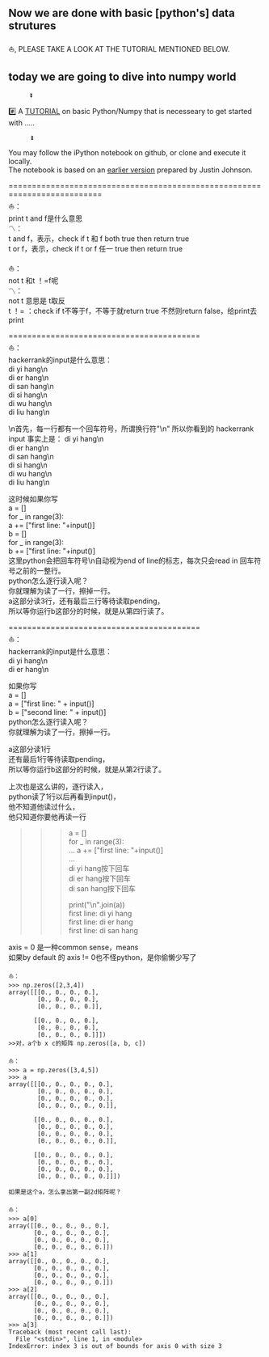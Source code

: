## Now we are done with basic [python's] data strutures

⛵️, PLEASE TAKE A LOOK AT THE TUTORIAL MENTIONED BELOW.    


## today we are going to dive into numpy world


          ⏬            
              
#️⃣ A [TUTORIAL](https://github.com/jqu224/Fan_Fount_hhkr101/blob/master/%6011_numpy/review_n_intro_to_new_world.ipynb) on basic Python/Numpy that is necesseary to get started with .....      
            
          ⏫                



You may follow the iPython notebook on github, or clone and execute it locally.                 
The notebook is based on an [earlier version](http://cs231n.github.io/python-numpy-tutorial/) prepared by Justin Johnson.


==========================================================================           
⛵️：             
print t and f是什么意思             
〽️：             
t and f，表示，check if t 和 f both true then return true              
t or f，表示，check if t or f 任一 true then return true       



⛵️：          
not t 和t ！=f呢          
〽️：            
not t 意思是 t取反           
t ！= ：check if t不等于f，不等于就return true 不然则return false，给print去print          
       
       
=========================================              
⛵️：             
hackerrank的input是什么意思：   
di yi hang\n       
di er hang\n       
di san hang\n       
di si hang\n       
di wu hang\n       
di liu hang\n       

\n首先，每一行都有一个回车符号，所谓换行符"\n"
所以你看到的 hackerrank input 事实上是：
di yi hang\n       
di er hang\n       
di san hang\n       
di si hang\n       
di wu hang\n       
di liu hang\n        

这时候如果你写       
a = []       
for _ in range(3):       
     a  += ["first line: "+input()]        
b = []       
for _ in range(3):       
     b  += ["first line: "+input()]        
这里python会把回车符号\n自动视为end of line的标志，每次只会read in 回车符号之前的一整行。       
python怎么逐行读入呢？       
你就理解为读了一行，擦掉一行。       
a这部分读3行，还有最后三行等待读取pending，           
所以等你运行b这部分的时候，就是从第四行读了。         

=========================================              
⛵️：       
hackerrank的input是什么意思：         
di yi hang\n         
di er hang\n           
         
如果你写         
a = []         
a = ["first line: " + input()]          
b = ["second line: " + input()]           
python怎么逐行读入呢？         
你就理解为读了一行，擦掉一行。         

a这部分读1行     
还有最后1行等待读取pending，          
所以等你运行b这部分的时候，就是从第2行读了。         

上次也是这么讲的，逐行读入，      
python读了1行以后再看到input()，      
他不知道他读过什么，      
他只知道你要他再读一行           
          
          
          
>>> a = []          
>>> for _ in range(3):          
...     a  += ["first line: "+input()]          
...          
di yi hang按下回车          
di er hang按下回车          
di san hang按下回车          
>>>          
>>>          
>>>          
>>> print("\n".join(a))          
first line: di yi hang          
first line: di er hang          
first line: di san hang          



  
axis = 0 是一种common sense，means       
如果by default 的 axis != 0也不怪python，是你偷懒少写了


```
⛵️：  
>>> np.zeros([2,3,4])
array([[[0., 0., 0., 0.],
        [0., 0., 0., 0.],
        [0., 0., 0., 0.]],

       [[0., 0., 0., 0.],
        [0., 0., 0., 0.],
        [0., 0., 0., 0.]]])
>>对，a个b x c的矩阵 np.zeros([a, b, c])
```

```
⛵️：  
>>> a = np.zeros([3,4,5])
>>> a
array([[[0., 0., 0., 0., 0.],
        [0., 0., 0., 0., 0.],
        [0., 0., 0., 0., 0.],
        [0., 0., 0., 0., 0.]],

       [[0., 0., 0., 0., 0.],
        [0., 0., 0., 0., 0.],
        [0., 0., 0., 0., 0.],
        [0., 0., 0., 0., 0.]],

       [[0., 0., 0., 0., 0.],
        [0., 0., 0., 0., 0.],
        [0., 0., 0., 0., 0.],
        [0., 0., 0., 0., 0.]]])

如果是这个a，怎么拿出第一副2d矩阵呢？
```

```
⛵️：  
>>> a[0]
array([[0., 0., 0., 0., 0.],
       [0., 0., 0., 0., 0.],
       [0., 0., 0., 0., 0.],
       [0., 0., 0., 0., 0.]])
>>> a[1]
array([[0., 0., 0., 0., 0.],
       [0., 0., 0., 0., 0.],
       [0., 0., 0., 0., 0.],
       [0., 0., 0., 0., 0.]])
>>> a[2]
array([[0., 0., 0., 0., 0.],
       [0., 0., 0., 0., 0.],
       [0., 0., 0., 0., 0.],
       [0., 0., 0., 0., 0.]])
>>> a[3]
Traceback (most recent call last):
  File "<stdin>", line 1, in <module>
IndexError: index 3 is out of bounds for axis 0 with size 3

```

```

```



